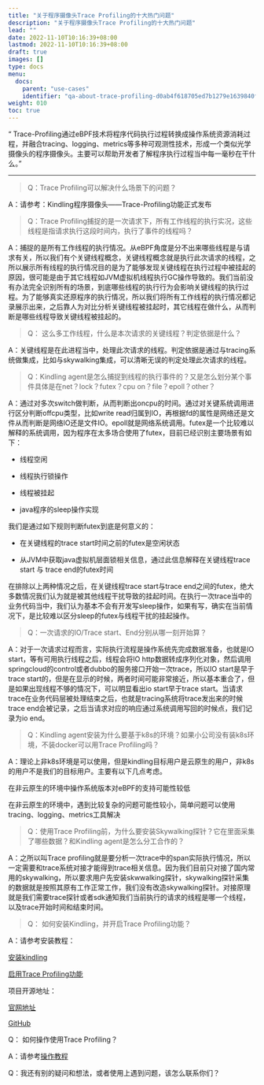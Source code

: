 ```yaml
---
title: "关于程序摄像头Trace Profiling的十大热门问题"
description: "关于程序摄像头Trace Profiling的十大热门问题"
lead: ""
date: 2022-11-10T10:16:39+08:00
lastmod: 2022-11-10T10:16:39+08:00
draft: true
images: []
type: docs
menu:
  docs:
    parent: "use-cases"
    identifier: "qa-about-trace-profiling-d0ab4f618705ed7b1279e1639840fa1b"
weight: 010
toc: true
---
```


“ Trace-Profiling通过eBPF技术将程序代码执行过程转换成操作系统资源消耗过程，并融合tracing、logging、metrics等多种可观测性技术，形成一个类似光学摄像头的程序摄像头。主要可以帮助开发者了解程序执行过程当中每一毫秒在干什么。”
***

>Q：Trace Profiling可以解决什么场景下的问题？

A：请参考：Kindling程序摄像头——Trace-Profiling功能正式发布


> Q：Trace Profiling捕捉的是一次请求下，所有工作线程的执行实况，这些线程是指请求执行这段时间内，执行了事件的线程吗？

A：捕捉的是所有工作线程的执行情况。从eBPF角度是分不出来哪些线程是与请求有关，所以我们有个关键线程概念，关键线程概念就是执行此次请求的线程，之所以展示所有线程的执行情况目的是为了能够发现关键线程在执行过程中被挂起的原因，很可能是由于其它线程如JVM虚拟机线程执行GC操作导致的。我们当前没有办法完全识别所有的场景，到底哪些线程的执行行为会影响关键线程的执行过程。为了能够真实还原程序的执行情况，所以我们将所有工作线程的执行情况都记录展示出来，之后靠人为对比分析关键线程被挂起时，其它线程在做什么，从而判断是哪些线程导致关键线程被挂起的。

> Q： 这么多工作线程，什么是本次请求的关键线程？判定依据是什么？

A：关键线程是在此进程当中，处理此次请求的线程。判定依据是通过与tracing系统做集成，比如与skywalking集成，可以清晰无误的判定处理此次请求的线程。

> Q：Kindling agent是怎么捕捉到线程的执行事件的？又是怎么划分某个事件具体是在net？lock？futex？cpu on？file？epoll？other？

A：通过对多次switch做判断，从而判断出oncpu的时间。通过对关键系统调用进行区分判断offcpu类型，比如write read归属到IO，再根据fd的属性是网络还是文件从而判断是网络IO还是文件IO。epoll就是网络系统调用。futex是一个比较难以解释的系统调用，因为程序在太多场合使用了futex，目前已经识别主要场景有如下：

- 线程空闲

- 线程执行锁操作

- 线程被挂起

- java程序的sleep操作实现

我们是通过如下规则判断futex到底是何意义的：

- 在关键线程的trace start时间之前的futex是空闲状态

- 从JVM中获取java虚拟机层面锁相关信息，通过此信息解释在关键线程trace start 与 trace end的futex时间

在排除以上两种情况之后，在关键线程trace start与trace end之间的futex，绝大多数情况我们认为就是被其他线程干扰导致的挂起时间。在执行一次trace当中的业务代码当中，我们认为基本不会有开发写sleep操作，如果有写，确实在当前情况下，是比较难以区分sleep的futex与线程干扰的挂起操作。

> Q：一次请求的IO/Trace start、End分别从哪一刻开始算？

A：对于一次请求过程而言，实际执行流程是操作系统先完成数据准备，也就是IO start，等有可用执行线程之后，线程会将IO http数据转成序列化对象，然后调用springcloud的control或者dubbo的服务接口开始一次trace，所以IO start是早于trace start的，但是在显示的时候，两者时间可能非常接近，所以基本重合了，但是如果出现线程不够的情况下，可以明显看出io start早于trace start。当请求trace在业务代码层被处理结束之后，也就是tracing系统将trace发出来的时候trace end会被记录，之后当请求对应的响应通过系统调用写回的时候点，我们记录为io end。

> Q：Kindling agent安装为什么要基于k8s的环境？如果小公司没有装k8s环境，不装docker可以用Trace Profiling吗？

A：理论上非k8s环境是可以使用，但是kindling目标用户是云原生的用户，非k8s的用户不是我们的目标用户。主要有以下几点考虑。

在非云原生的环境中操作系统版本对eBPF的支持可能性较低

在非云原生的环境中，遇到比较复杂的问题可能性较小，简单问题可以使用tracing、logging、metrics工具解决

> Q：使用Trace Profiling前，为什么要安装Skywalking探针？它在里面采集了哪些数据？和Kindling agent是怎么分工合作的？

A：之所以叫Trace profiling就是要分析一次trace中的span实际执行情况，所以一定需要和trace系统对接才能得到trace相关信息。因为我们目前只对接了国内常用的skywalking，所以要求用户先安装skwwalking探针，skywalking探针采集的数据就是按照其原有工作正常工作，我们没有改造skywalking探针。对接原理就是我们需要trace探针或者sdk通知我们当前执行的请求的线程是哪一个线程，以及trace开始时间和结束时间。

> Q： 如何安装Kindling，并开启Trace Profiling功能？

A：请参考安装教程：

[安装kindling](/docs/installation/kindling-agent/install-kindling-in-kubernetes/)

[启用Trace Profiling功能](/docs/usage/enable-trace-profiling/)

项目开源地址：

[官网地址](http://kindlingx.com/)

[GitHub](https://github.com/kindlingproject/kindling)



Q： 如何操作使用Trace Profiling？

A：请参考[操作教程](/docs/usage/trace-profiling-manual/)
     



Q：我还有别的疑问和想法，或者使用上遇到问题，该怎么联系你们？


